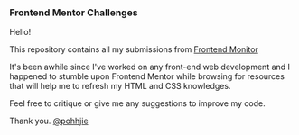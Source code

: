 ### Frontend Mentor Challenges

Hello! 

This repository contains all my submissions from [Frontend Monitor](https://www.frontendmentor.io/) 

It's been awhile since I've worked on any front-end web development and I happened to stumble upon Frontend Mentor while browsing for resources that will help me to refresh my HTML and CSS knowledges.

Feel free to critique or give me any suggestions to improve my code.

Thank you.
[@pohhjie](https://www.frontendmentor.io/profile/pohhjie)
